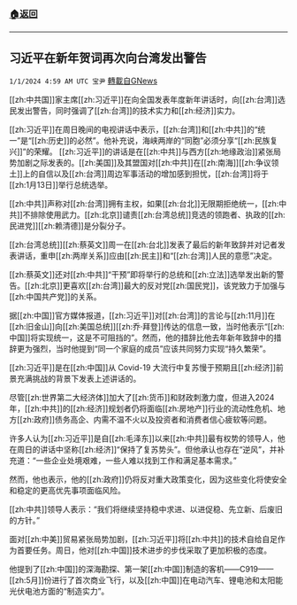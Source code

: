 ###  [:house:返回](README.md)
---


## 习近平在新年贺词再次向台湾发出警告
`1/1/2024 4:59 AM UTC 宝尹` [轉載自GNews](https://gnews.org/articles/2171469)

[[zh:中共国]]家主席[[zh:习近平]]在向全国发表年度新年讲话时，向[[zh:台湾]]选民发出警告，同时强调了[[zh:台湾]]的技术实力和[[zh:经济]]实力。

[[zh:习近平]]在周日晚间的电视讲话中表示，[[zh:台湾]]和[[zh:中共]]的“统一”是“[[zh:历史]]的必然”。他补充说，海峡两岸的“同胞”必须分享“[[zh:民族复兴]]”的荣耀。
[[zh:习近平]]的讲话是在[[zh:中共]]与西方[[zh:地缘政治]]紧张局势加剧之际发表的。[[zh:美国]]及其盟国对[[zh:中共]]在[[zh:南海]][[zh:争议领土]]上的自信以及[[zh:台湾]]周边军事活动的增加感到担忧，[[zh:台湾]]将于[[zh:1月13日]]举行总统选举。

[[zh:中共]]声称对[[zh:台湾]]拥有主权，如果[[zh:台北]]无限期拒绝统一，[[zh:中共]]不排除使用武力。[[zh:北京]]谴责[[zh:台湾总统]]竞选的领跑者、执政的[[zh:民进党]][[zh:赖清德]]是分裂分子。

[[zh:台湾总统]][[zh:蔡英文]]周一在[[zh:台北]]发表了最后的新年致辞并对记者发表讲话，重申[[zh:两岸关系]]应由[[zh:民主]]和“[[zh:台湾]]人民的意愿”决定。

[[zh:蔡英文]]还对[[zh:中共]]“干预”即将举行的总统和[[zh:立法]]选举发出新的警告。[[zh:北京]]更喜欢[[zh:台湾]]最大的反对党[[zh:国民党]]，该党致力于加强与[[zh:中国共产党]]的关系。

据[[zh:中国]]官方媒体报道，[[zh:习近平]]对[[zh:台湾]]的言论与[[zh:11月]]在[[zh:旧金山]]向[[zh:美国总统]][[zh:乔·拜登]]传达的信息一致，当时他表示“[[zh:中国]]将实现统一，这是不可阻挡的”。然而，他的措辞比他去年新年致辞中的措辞更为强烈，当时他提到“同一个家庭的成员”应该共同努力实现“持久繁荣”。

[[zh:习近平]]是在[[zh:中国]]从 Covid-19 大流行中复苏慢于预期且[[zh:经济]]前景充满挑战的背景下发表上述讲话的。

尽管[[zh:世界第二大经济体]]加大了[[zh:货币]]和财政刺激力度，但进入2024年，[[zh:中共]]的[[zh:经济]]规划者仍将面临[[zh:房地产]]行业的流动性危机、地方[[zh:政府]]债务高企、内需不温不火以及投资者和消费者信心疲软等问题。

许多人认为[[zh:习近平]]是自[[zh:毛泽东]]以来[[zh:中共]]最有权势的领导人，他在周日的讲话中坚称[[zh:经济]]“保持了复苏势头”。但他承认也存在“逆风”，并补充道：“一些企业处境艰难，一些人难以找到工作和满足基本需求。”

然而，他也表示，他的[[zh:政府]]仍将反对重大政策变化，因为这些变化将使安全和稳定的更高优先事项面临风险。

[[zh:中共]]领导人表示：“我们将继续坚持稳中求进、以进促稳、先立新、后废旧的方针。”

面对[[zh:中美]]贸易紧张局势加剧，[[zh:习近平]]将[[zh:中共]]的技术自给自足作为首要任务。周日，他对[[zh:中国]]技术进步的步伐采取了更加积极的态度。

他提到了[[zh:中国]]的深海勘探、第一架[[zh:中国]]制造的客机——C919——[[zh:5月]]份进行了首次商业飞行，以及[[zh:中国]]在电动汽车、锂电池和太阳能光伏电池方面的“制造实力”。


